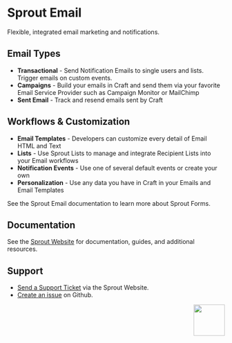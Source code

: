 # Sprout Email

Flexible, integrated email marketing and notifications.

## Email Types

- **Transactional** - Send Notification Emails to single users and lists. Trigger emails on custom events.
- **Campaigns** - Build your emails in Craft and send them via your favorite Email Service Provider such as Campaign Monitor or MailChimp
- **Sent Email** - Track and resend emails sent by Craft

## Workflows & Customization 

- **Email Templates** - Developers can customize every detail of Email HTML and Text
- **Lists** - Use Sprout Lists to manage and integrate Recipient Lists into your Email workflows
- **Notification Events** - Use one of several default events or create your own
- **Personalization** - Use any data you have in Craft in your Emails and Email Templates
  
See the Sprout Email documentation to learn more about Sprout Forms.

## Documentation

See the [Sprout Website](https://sprout.barrelstrengthdesign.com/craft-plugins/email/docs) for documentation, guides, and additional resources. 

## Support

- [Send a Support Ticket](https://sprout.barrelstrengthdesign.com/craft-plugins/request/support) via the Sprout Website.
- [Create an issue](https://github.com/barrelstrength/craft-sprout-email/issues) on Github.

<a href="https://sprout.barrelstrengthdesign.com" target="_blank">
  <img src="https://s3.amazonaws.com/sprout.barrelstrengthdesign.com-assets/content/plugins/sprout-icon.svg" width="72" align="right">
</a>